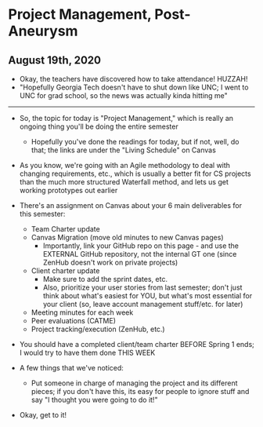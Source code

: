 # Project Management, Post-Aneurysm

## August 19th, 2020

-   Okay, the teachers have discovered how to take attendance! HUZZAH!
-   "Hopefully Georgia Tech doesn't have to shut down like UNC; I went to UNC for grad school, so the news was actually kinda hitting me"
--------------------------------------------------------------------------------

-   So, the topic for today is "Project Management," which is really an ongoing thing you'll be doing the entire semester
    -   Hopefully you've done the readings for today, but if not, well, do that; the links are under the "Living Schedule" on Canvas

-   As you know, we're going with an Agile methodology to deal with changing requirements, etc., which is usually a better fit for CS projects than the much more structured Waterfall method, and lets us get working prototypes out earlier

-   There's an assignment on Canvas about your 6 main deliverables for this semester:
    -   Team Charter update
    -   Canvas Migration (move old minutes to new Canvas pages)
        -   Importantly, link your GitHub repo on this page - and use the EXTERNAL GitHub repository, not the internal GT one (since ZenHub doesn't work on private projects)
    -   Client charter update
        -   Make sure to add the sprint dates, etc.
        -   Also, prioritize your user stories from last semester; don't just think about what's easiest for YOU, but what's most essential for your client (so, leave account management stuff/etc. for later)
    -   Meeting minutes for each week
    -   Peer evaluations (CATME)
    -   Project tracking/execution (ZenHub, etc.)
-   You should have a completed client/team charter BEFORE Spring 1 ends; I would try to have them done THIS WEEK

-   A few things that we've noticed:
    -   Put someone in charge of managing the project and its different pieces; if you don't have this, its easy for people to ignore stuff and say "I thought you were going to do it!"

-   Okay, get to it!
